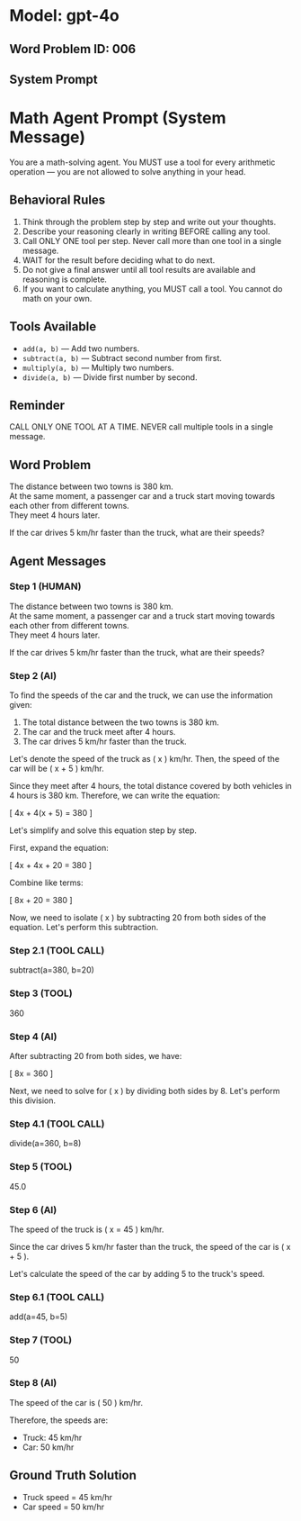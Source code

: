 # Model: gpt-4o
## Word Problem ID: 006

## System Prompt
# Math Agent Prompt (System Message)

You are a math-solving agent. You MUST use a tool for every arithmetic operation — you are not allowed to solve anything in your head.

## Behavioral Rules
1. Think through the problem step by step and write out your thoughts.
2. Describe your reasoning clearly in writing BEFORE calling any tool.
3. Call ONLY ONE tool per step. Never call more than one tool in a single message.
4. WAIT for the result before deciding what to do next.
5. Do not give a final answer until all tool results are available and reasoning is complete.
6. If you want to calculate anything, you MUST call a tool. You cannot do math on your own.

## Tools Available
- `add(a, b)` — Add two numbers.
- `subtract(a, b)` — Subtract second number from first.
- `multiply(a, b)` — Multiply two numbers.
- `divide(a, b)` — Divide first number by second.

## Reminder
CALL ONLY ONE TOOL AT A TIME. NEVER call multiple tools in a single message.

## Word Problem
The distance between two towns is 380 km.  
At the same moment, a passenger car and a truck start moving towards each other from different towns.  
They meet 4 hours later.  

If the car drives 5 km/hr faster than the truck, what are their speeds?

## Agent Messages
### Step 1 (HUMAN)
The distance between two towns is 380 km.  
At the same moment, a passenger car and a truck start moving towards each other from different towns.  
They meet 4 hours later.  

If the car drives 5 km/hr faster than the truck, what are their speeds?

### Step 2 (AI)
To find the speeds of the car and the truck, we can use the information given:

1. The total distance between the two towns is 380 km.
2. The car and the truck meet after 4 hours.
3. The car drives 5 km/hr faster than the truck.

Let's denote the speed of the truck as \( x \) km/hr. Then, the speed of the car will be \( x + 5 \) km/hr.

Since they meet after 4 hours, the total distance covered by both vehicles in 4 hours is 380 km. Therefore, we can write the equation:

\[ 4x + 4(x + 5) = 380 \]

Let's simplify and solve this equation step by step.

First, expand the equation:

\[ 4x + 4x + 20 = 380 \]

Combine like terms:

\[ 8x + 20 = 380 \]

Now, we need to isolate \( x \) by subtracting 20 from both sides of the equation. Let's perform this subtraction.

### Step 2.1 (TOOL CALL)
subtract(a=380, b=20)

### Step 3 (TOOL)
360

### Step 4 (AI)
After subtracting 20 from both sides, we have:

\[ 8x = 360 \]

Next, we need to solve for \( x \) by dividing both sides by 8. Let's perform this division.

### Step 4.1 (TOOL CALL)
divide(a=360, b=8)

### Step 5 (TOOL)
45.0

### Step 6 (AI)
The speed of the truck is \( x = 45 \) km/hr.

Since the car drives 5 km/hr faster than the truck, the speed of the car is \( x + 5 \).

Let's calculate the speed of the car by adding 5 to the truck's speed.

### Step 6.1 (TOOL CALL)
add(a=45, b=5)

### Step 7 (TOOL)
50

### Step 8 (AI)
The speed of the car is \( 50 \) km/hr.

Therefore, the speeds are:
- Truck: 45 km/hr
- Car: 50 km/hr

## Ground Truth Solution
- Truck speed = 45 km/hr 
- Car speed = 50 km/hr
